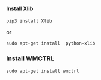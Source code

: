 

#### Install Xlib
`pip3 install Xlib`

or

`sudo apt-get install  python-xlib`

### Install WMCTRL
`sudo apt-get install wmctrl`